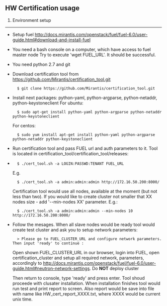 HW Сertification usage
----------------------

1. Environment setup
--------------------

* Setup fuel http://docs.mirantis.com/openstack/fuel/fuel-6.0/user-guide.html#download-and-install-fuel
* You need a bash console on a computer, which have access to fuel master node
  Try to execute 'wget FUEL_URL'. It should be successful.

* You need python 2.7 and git
* Download certification tool from https://github.com/Mirantis/certification_tool.git

		$ git clone https://github.com/Mirantis/certification_tool.git

* Install next packages: python-yaml, python-argparse, python-netaddr, 
	python-keystoneclient
  	For ubuntu:

  		$ sudo apt-get install python-yaml python-argparse python-netaddr python-keystoneclient

  	For centos:

  		$ sudo yum install apt-get install python-yaml python-argparse python-netaddr python-keystoneclient

* Run certification tool and pass FUEL url and auth parameters to it. Tool is located in certification_tool/certification_tool/releases:
* 
		$ ./cert_tool.sh -a LOGIN:PASSWD:TENANT FUEL_URL

	E.g.

		$ ./cert_tool.sh -a admin:admin:admin http://172.16.50.200:8000/

	Certification tool would use all nodes, available at the moment 
	(but not less than two). If you would like to create cluster not
	smaller that XX nodes size - add '--min-nodes XX' parameter. E.g.:

		$ ./cert_tool.sh -a admin:admin:admin --min-nodes 10 http://172.16.50.200:8000/

* Follow the mesages. When all slave nodes would be ready tool would create 
  test cluster and ask you to setup network parameters:

		> Please go to FUEL_CLUSTER_URL and configure network parameters. Then input 'ready' to continue :

  Open shown FUEL_CLUSTER_URL in our browser, login into FUEL, open certification_cluster and setup all 
  required network, parameters, accordingly to 
  http://docs.mirantis.com/openstack/fuel/fuel-6.0/user-guide.html#neutron-network-settings. Do **NOT** deploy cluster

  Then return to console, type 'ready' and press enter. Tool shoud proceede with clusater 
  installation. When installation finishes tool would run test and print report
  to screen. Also report would be save into file with name like 
  HW_cert_report_XXXX.txt, where XXXX would be current unix time.

